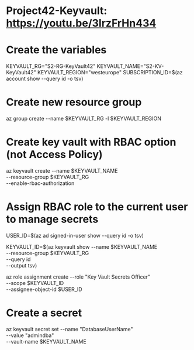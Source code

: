 # Project42-Keyvault: https://youtu.be/3IrzFrHn434

# Create the variables
KEYVAULT_RG="S2-RG-KeyVault42"
KEYVAULT_NAME="S2-KV-KeyVault42"
KEYVAULT_REGION="westeurope"
SUBSCRIPTION_ID=$(az account show --query id -o tsv)

# Create new resource group
az group create --name $KEYVAULT_RG -l $KEYVAULT_REGION

# Create key vault with RBAC option (not Access Policy)
az keyvault create --name $KEYVAULT_NAME \
   --resource-group $KEYVAULT_RG \
   --enable-rbac-authorization

# Assign RBAC role to the current user to manage secrets
USER_ID=$(az ad signed-in-user show --query id -o tsv)

KEYVAULT_ID=$(az keyvault show --name $KEYVAULT_NAME \
   --resource-group $KEYVAULT_RG \
   --query id \
   --output tsv)

az role assignment create --role "Key Vault Secrets Officer" \
   --scope $KEYVAULT_ID \
   --assignee-object-id $USER_ID
   
# Create a secret
az keyvault secret set --name "DatabaseUserName" \
  --value "admindba" \
  --vault-name $KEYVAULT_NAME
